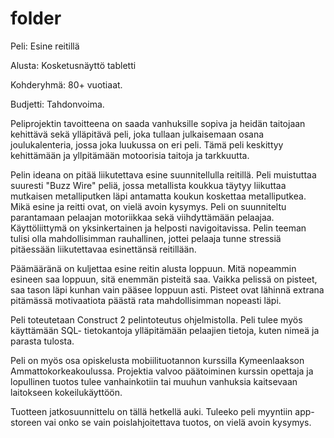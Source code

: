 # folder
Peli: Esine reitillä

Alusta: Kosketusnäyttö tabletti

Kohderyhmä: 80+ vuotiaat.

Budjetti: Tahdonvoima. 

Peliprojektin tavoitteena on saada vanhuksille sopiva ja heidän taitojaan kehittävä sekä ylläpitävä peli, joka tullaan julkaisemaan osana joulukalenteria, jossa joka luukussa on eri peli. Tämä peli keskittyy kehittämään ja yllpitämään motoorisia taitoja ja tarkkuutta. 

Pelin ideana on pitää liikutettava esine suunnitellulla reitillä. Peli muistuttaa suuresti "Buzz Wire" peliä, jossa metallista koukkua täytyy liikuttaa mutkaisen metalliputken läpi antamatta koukun koskettaa metalliputkea. Mikä esine ja reitti ovat, on vielä avoin kysymys. Peli on suunniteltu parantamaan pelaajan motoriikkaa sekä viihdyttämään pelaajaa. Käyttöliittymä on yksinkertainen ja helposti navigoitavissa. Pelin teeman tulisi olla mahdollisimman rauhallinen, jottei pelaaja tunne stressiä pitäessään liikutettavaa esinettänsä reitillään. 

Päämääränä on kuljettaa esine reitin alusta loppuun. Mitä nopeammin esineen saa loppuun, sitä enemmän pisteitä saa. Vaikka pelissä on pisteet, saa tason läpi kunhan vain pääsee loppuun asti. Pisteet ovat lähinnä extrana pitämässä motivaatiota päästä rata mahdollisimman nopeasti läpi. 

Peli toteutetaan Construct 2 pelintoteutus ohjelmistolla. Peli tulee myös käyttämään SQL- tietokantoja ylläpitämään pelaajien tietoja, kuten nimeä ja parasta tulosta. 

Peli on myös osa opiskelusta mobiilituotannon kurssilla Kymeenlaakson Ammattokorkeakoulussa. Projektia valvoo päätoiminen kurssin opettaja ja lopullinen tuotos tulee vanhainkotiin tai muuhun vanhuksia kaitsevaan laitokseen kokeilukäyttöön. 

Tuotteen jatkosuunnittelu on tällä hetkellä auki. Tuleeko peli myyntiin app- storeen vai onko se vain poislahjoitettava tuotos, on vielä avoin kysymys. 
